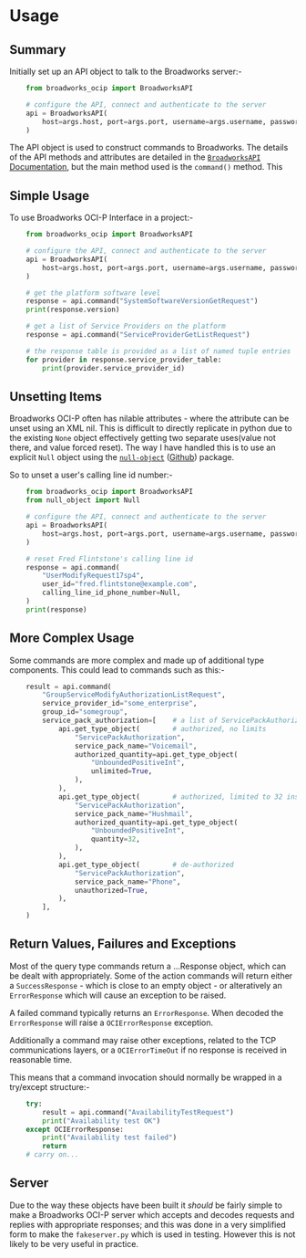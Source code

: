 # Usage

## Summary

Initially set up an API object to talk to the Broadworks server:-

```python
    from broadworks_ocip import BroadworksAPI

    # configure the API, connect and authenticate to the server
    api = BroadworksAPI(
        host=args.host, port=args.port, username=args.username, password=args.password,
    )
```

The API object is used to construct commands to Broadworks. The details of
the API methods and attributes are detailed in the
[`BroadworksAPI` Documentation](api/api), but the main method used is the
`command()` method. This

## Simple Usage

To use Broadworks OCI-P Interface in a project:-

```python
    from broadworks_ocip import BroadworksAPI

    # configure the API, connect and authenticate to the server
    api = BroadworksAPI(
        host=args.host, port=args.port, username=args.username, password=args.password,
    )

    # get the platform software level
    response = api.command("SystemSoftwareVersionGetRequest")
    print(response.version)

    # get a list of Service Providers on the platform
    response = api.command("ServiceProviderGetListRequest")

    # the response table is provided as a list of named tuple entries
    for provider in response.service_provider_table:
        print(provider.service_provider_id)
```

## Unsetting Items

Broadworks OCI-P often has nilable attributes - where the attribute can be
unset using an XML nil. This is difficult to directly replicate in python due
to the existing `None` object effectively getting two separate uses(value not
there, and value forced reset). The way I have handled this is to use an
explicit `Null` object using the [`null-object`](https://pypi.org/project/null-object/)
([Github](https://github.com/pikhovkin/null_object)) package.

So to unset a user's calling line id number:-

```python
    from broadworks_ocip import BroadworksAPI
    from null_object import Null

    # configure the API, connect and authenticate to the server
    api = BroadworksAPI(
        host=args.host, port=args.port, username=args.username, password=args.password,
    )

    # reset Fred Flintstone's calling line id
    response = api.command(
        "UserModifyRequest17sp4",
        user_id="fred.flintstone@example.com",
        calling_line_id_phone_number=Null,
    )
    print(response)

```

## More Complex Usage

Some commands are more complex and made up of additional type components.
This could lead to commands such as this:-

```python
    result = api.command(
        "GroupServiceModifyAuthorizationListRequest",
        service_provider_id="some_enterprise",
        group_id="somegroup",
        service_pack_authorization=[    # a list of ServicePackAuthorization objects
            api.get_type_object(        # authorized, no limits
                "ServicePackAuthorization",
                service_pack_name="Voicemail",
                authorized_quantity=api.get_type_object(
                    "UnboundedPositiveInt",
                    unlimited=True,
                ),
            ),
            api.get_type_object(        # authorized, limited to 32 instances
                "ServicePackAuthorization",
                service_pack_name="Hushmail",
                authorized_quantity=api.get_type_object(
                    "UnboundedPositiveInt",
                    quantity=32,
                ),
            ),
            api.get_type_object(        # de-authorized
                "ServicePackAuthorization",
                service_pack_name="Phone",
                unauthorized=True,
            ),
        ],
    )
```

## Return Values, Failures and Exceptions

Most of the query type commands return a ...Response object, which can be
dealt with appropriately. Some of the action commands will return either a
`SuccessResponse` - which is close to an empty object - or alteratively an
`ErrorResponse` which will cause an exception to be raised.

A failed command typically returns an `ErrorResponse`. When decoded the
`ErrorResponse` will raise a `OCIErrorResponse` exception.

Additionally a command may raise other exceptions, related to the TCP
communications layers, or a `OCIErrorTimeOut` if no response is received in
reasonable time.

This means that a command invocation should normally be wrapped in a
try/except structure:-

```python
    try:
        result = api.command("AvailabilityTestRequest")
        print("Availability test OK")
    except OCIErrorResponse:
        print("Availability test failed")
        return
    # carry on...
```

## Server

Due to the way these objects have been built it _should_ be fairly simple to
make a Broadworks OCI-P server which accepts and decodes requests and replies
with appropriate responses; and this was done in a very simplified form to
make the `fakeserver.py` which is used in testing. However this is not likely
to be very useful in practice.
